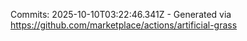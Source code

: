 Commits: 2025-10-10T03:22:46.341Z - Generated via https://github.com/marketplace/actions/artificial-grass
<br>
